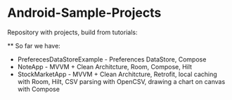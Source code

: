 # Android-Sample-Projects
Repository with projects, build from tutorials:

** So far we have:
* PreferecesDataStoreExample - Preferences DataStore, Compose
* NoteApp - MVVM + Clean Architcture, Room, Compose, Hilt
* StockMarketApp  - MVVM + Clean Architcture, Retrofit, local caching with Room, Hilt, CSV parsing with OpenCSV, drawing a chart on canvas with Compose